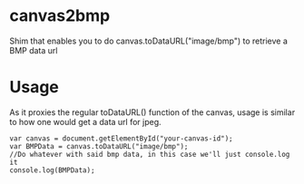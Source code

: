 canvas2bmp
==========

Shim that enables you to do canvas.toDataURL("image/bmp") to retrieve a BMP data url


Usage
==========

As it proxies the regular toDataURL() function of the canvas, usage is similar to how one would get a data url for jpeg.

    var canvas = document.getElementById("your-canvas-id");
    var BMPData = canvas.toDataURL("image/bmp");
    //Do whatever with said bmp data, in this case we'll just console.log it
    console.log(BMPData);
